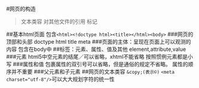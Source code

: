#网页的构造
>文本类容
>对其他文件的引用
>标记

##基本html页面
包含```<html><!doctype html><title></html><body>```
###网页的顶部和头部
doctype html title meta
###页面的主体：呈现在页面上可以观测的内容
包含在body中
##标签：元素、属性、值及其他
element,attribute,value
###元素
html5中空元素的结尾／可以省略，xhtml不能省略
按照惯例元素都是小写
###属性和值
包裹属性的双引号可以省略，但是通俗的规定不省略。
属性的顺序并不重要
###父元素和子元素
##网页的文本类容
`&copy;(表示©)`
`<meta charset="utf-8"/>`可以大大规划字符的统一性





